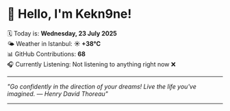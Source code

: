 # 👋 Hello, I'm Kekn9ne!

🗓️ Today is: **Wednesday, 23 July 2025**  
🌤️ Weather in Istanbul: **☀️   +38°C**  
📊 GitHub Contributions: **68**  
🎧 Currently Listening: Not listening to anything right now ❌

---

_"Go confidently in the direction of your dreams! Live the life you've imagined. — *Henry David Thoreau*"_

---
